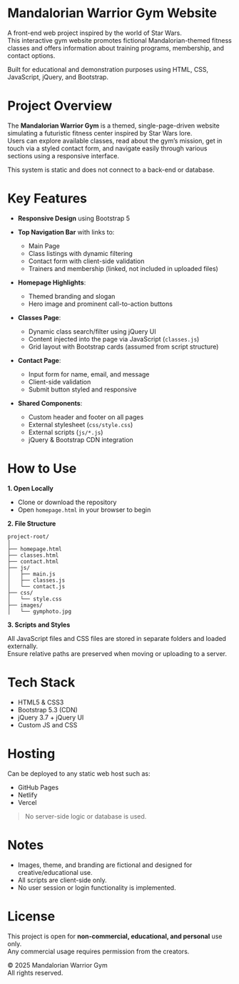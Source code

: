 # Mandalorian Warrior Gym Website

A front-end web project inspired by the world of Star Wars.  
This interactive gym website promotes fictional Mandalorian-themed fitness classes and offers information about training programs, membership, and contact options.

Built for educational and demonstration purposes using HTML, CSS, JavaScript, jQuery, and Bootstrap.

# Project Overview

The **Mandalorian Warrior Gym** is a themed, single-page-driven website simulating a futuristic fitness center inspired by Star Wars lore.  
Users can explore available classes, read about the gym’s mission, get in touch via a styled contact form, and navigate easily through various sections using a responsive interface.

This system is static and does not connect to a back-end or database.

# Key Features

* **Responsive Design** using Bootstrap 5
* **Top Navigation Bar** with links to:
  - Main Page
  - Class listings with dynamic filtering
  - Contact form with client-side validation
  - Trainers and membership (linked, not included in uploaded files)

* **Homepage Highlights**:
  - Themed branding and slogan
  - Hero image and prominent call-to-action buttons

* **Classes Page**:
  - Dynamic class search/filter using jQuery UI
  - Content injected into the page via JavaScript (`classes.js`)
  - Grid layout with Bootstrap cards (assumed from script structure)

* **Contact Page**:
  - Input form for name, email, and message
  - Client-side validation
  - Submit button styled and responsive

* **Shared Components**:
  - Custom header and footer on all pages
  - External stylesheet (`css/style.css`)
  - External scripts (`js/*.js`)
  - jQuery & Bootstrap CDN integration

# How to Use

**1. Open Locally**

- Clone or download the repository
- Open `homepage.html` in your browser to begin

**2. File Structure**
```
project-root/
│
├── homepage.html
├── classes.html
├── contact.html
├── js/
│   ├── main.js
│   ├── classes.js
│   └── contact.js
├── css/
│   └── style.css
├── images/
│   └── gymphoto.jpg
```

**3. Scripts and Styles**

All JavaScript files and CSS files are stored in separate folders and loaded externally.  
Ensure relative paths are preserved when moving or uploading to a server.

# Tech Stack

- HTML5 & CSS3
- Bootstrap 5.3 (CDN)
- jQuery 3.7 + jQuery UI
- Custom JS and CSS

# Hosting

Can be deployed to any static web host such as:

- GitHub Pages
- Netlify
- Vercel

> No server-side logic or database is used.

# Notes

- Images, theme, and branding are fictional and designed for creative/educational use.
- All scripts are client-side only.
- No user session or login functionality is implemented.

# License

This project is open for **non-commercial, educational, and personal** use only.  
Any commercial usage requires permission from the creators.

© 2025 Mandalorian Warrior Gym  
All rights reserved.
